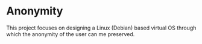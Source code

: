 # Anonymity
This project focuses on designing a Linux (Debian) based virtual OS through which the anonymity of the user can me preserved.
